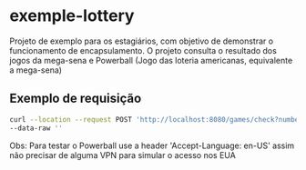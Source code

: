 # exemple-lottery
Projeto de exemplo para os estagiários, com objetivo de demonstrar o funcionamento de encapsulamento. O projeto consulta o resultado dos jogos da mega-sena e Powerball (Jogo das loteria americanas, equivalente a mega-sena)  


## Exemplo de requisição <br>
```sh
curl --location --request POST 'http://localhost:8080/games/check?numbersBet=21 38 50 53 56 59' \
--data-raw ''
```

Obs: Para testar o Powerball use a header 'Accept-Language: en-US' assim não precisar de alguma VPN para simular o acesso nos EUA 
